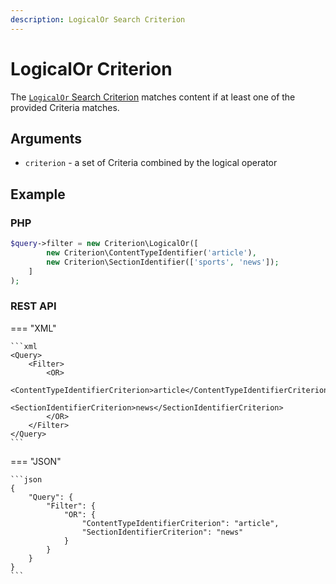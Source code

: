 ```yaml
---
description: LogicalOr Search Criterion
---
```


# LogicalOr Criterion

The [`LogicalOr` Search Criterion](/api/php_api/php_api_reference/classes/Ibexa-Contracts-Core-Repository-Values-Content-Query-Criterion-LogicalOr.html) matches content if at least one of the provided Criteria matches.

## Arguments

- `criterion` - a set of Criteria combined by the logical operator

## Example

### PHP

``` php
$query->filter = new Criterion\LogicalOr([
        new Criterion\ContentTypeIdentifier('article'),
        new Criterion\SectionIdentifier(['sports', 'news']);
    ]
);
```

### REST API

=== "XML"

    ```xml
    <Query>
        <Filter>
            <OR>
                <ContentTypeIdentifierCriterion>article</ContentTypeIdentifierCriterion>
                <SectionIdentifierCriterion>news</SectionIdentifierCriterion>
            </OR>
        </Filter>
    </Query>
    ```

=== "JSON"

    ```json
    {
        "Query": {
            "Filter": {
                "OR": {
                    "ContentTypeIdentifierCriterion": "article",
                    "SectionIdentifierCriterion": "news"
                }
            }
        }
    }
    ```
